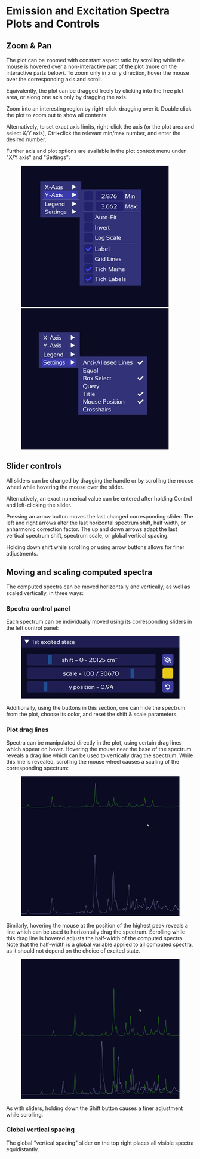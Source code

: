 # Emission and Excitation Spectra Plots and Controls

## Zoom & Pan
The plot can be zoomed with constant aspect ratio by scrolling while the mouse is hovered over a non-interactive part of the plot (more on the interactive parts below).
To zoom only in x or y direction, hover the mouse over the corresponding axis and scroll.

Equivalently, the plot can be dragged freely by clicking into the free plot area, or along one axis only by dragging the axis.
 
Zoom into an interesting region by right-click-dragging over it. Double click the plot to zoom out to show all contents.

Alternatively, to set exact axis limits, right-click the axis (or the plot area and select X/Y axis), Ctrl+click the relevant min/max number, and enter the desired number.

Further axis and plot options are available in the plot context menu under "X/Y axis" and "Settings": 

<figure><img src=".gitbook/assets/Axis_right_click_menu.png" alt="">  <img src=".gitbook/assets/settings_right_click_menu.png" alt=""><figcaption></figcaption></figure>


## Slider controls

All sliders can be changed by dragging the handle or by scrolling the mouse wheel while hovering the mouse over the slider.

Alternatively, an exact numerical value can be entered after holding Control and left-clicking the slider.

Pressing an arrow button moves the last changed corresponding slider: The left and right arrows alter the last horizontal spectrum shift, half width, or anharmonic correction factor.
The up and down arrows adapt the last vertical spectrum shift, spectrum scale, or global vertical spacing. 

Holding down shift while scrolling or using arrow buttons allows for finer adjustments. 


## Moving and scaling computed spectra

The computed spectra can be moved horizontally and vertically, as well as scaled vertically, in three ways:

### Spectra control panel
Each spectrum can be individually moved using its corresponding sliders in the left control panel:
<figure><img src=".gitbook/assets/state_sliders.png" alt="Spectrum slider controls"><figcaption></figcaption></figure>
Additionally, using the buttons in this section, one can hide the spectrum from the plot, choose its color, and reset the shift & scale parameters.

### Plot drag lines
Spectra can be manipulated directly in the plot, using certain drag lines which appear on hover.
Hovering the mouse near the base of the spectrum reveals a drag line which can be used to vertically drag the spectrum. While this line is revealed, scrolling the mouse wheel causes a scaling of the corresponding spectrum:
 
<figure><img src=".gitbook/assets/scroll_and_y_shift_using_drag_lines.gif" alt="Scrolling and y shifting using drag lines"><figcaption></figcaption></figure>

Similarly, hovering the mouse at the position of the highest peak reveals a line which can be used to horizontally drag the spectrum. Scrolling while this drag line is hovered adjusts the half-width of the computed spectra. 
Note that the half-width is a global variable applied to all computed spectra, as it should not depend on the choice of excited state.

<figure><img src=".gitbook/assets/scroll_and_wavenumber_shift_using_drag_lines.gif" alt="Scrolling and x shifting using drag lines"><figcaption></figcaption></figure>

As with sliders, holding down the Shift button causes a finer adjustment while scrolling.

### Global vertical spacing
The global "vertical spacing" slider on the top right places all visible spectra equidistantly.